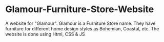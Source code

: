 # Glamour-Furniture-Store-Website
A website for "Glamour". Glamour is a Furniture Store name. They have furniture for different home design styles as Bohemian, Coastal, etc. The website is done using Html, CSS &amp; JS
